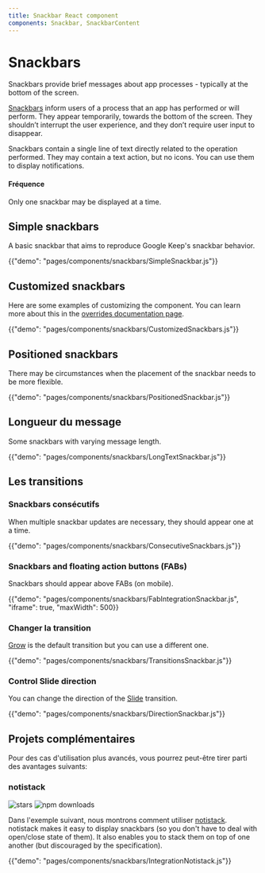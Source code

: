 ```yaml
---
title: Snackbar React component
components: Snackbar, SnackbarContent
---
```


# Snackbars

<p class="description">Snackbars provide brief messages about app processes - typically at the bottom of the screen.</p>

[Snackbars](https://material.io/design/components/snackbars.html) inform users of a process that an app has performed or will perform. They appear temporarily, towards the bottom of the screen. They shouldn’t interrupt the user experience, and they don’t require user input to disappear.

Snackbars contain a single line of text directly related to the operation performed. They may contain a text action, but no icons. You can use them to display notifications.

#### Fréquence

Only one snackbar may be displayed at a time.

## Simple snackbars

A basic snackbar that aims to reproduce Google Keep's snackbar behavior.

{{"demo": "pages/components/snackbars/SimpleSnackbar.js"}}

## Customized snackbars

Here are some examples of customizing the component. You can learn more about this in the [overrides documentation page](/customization/components/).

{{"demo": "pages/components/snackbars/CustomizedSnackbars.js"}}

## Positioned snackbars

There may be circumstances when the placement of the snackbar needs to be more flexible.

{{"demo": "pages/components/snackbars/PositionedSnackbar.js"}}

## Longueur du message

Some snackbars with varying message length.

{{"demo": "pages/components/snackbars/LongTextSnackbar.js"}}

## Les transitions

### Snackbars consécutifs

When multiple snackbar updates are necessary, they should appear one at a time.

{{"demo": "pages/components/snackbars/ConsecutiveSnackbars.js"}}

### Snackbars and floating action buttons (FABs)

Snackbars should appear above FABs (on mobile).

{{"demo": "pages/components/snackbars/FabIntegrationSnackbar.js", "iframe": true, "maxWidth": 500}}

### Changer la transition

[Grow](/components/transitions/#grow) is the default transition but you can use a different one.

{{"demo": "pages/components/snackbars/TransitionsSnackbar.js"}}

### Control Slide direction

You can change the direction of the [Slide](/components/transitions/#slide) transition.

{{"demo": "pages/components/snackbars/DirectionSnackbar.js"}}

## Projets complémentaires

Pour des cas d'utilisation plus avancés, vous pourrez peut-être tirer parti des avantages suivants:

### notistack

![stars](https://img.shields.io/github/stars/iamhosseindhv/notistack.svg?style=social&label=Stars) ![npm downloads](https://img.shields.io/npm/dm/notistack.svg)

Dans l'exemple suivant, nous montrons comment utiliser [notistack](https://github.com/iamhosseindhv/notistack). notistack makes it easy to display snackbars (so you don't have to deal with open/close state of them). It also enables you to stack them on top of one another (but discouraged by the specification).

{{"demo": "pages/components/snackbars/IntegrationNotistack.js"}}